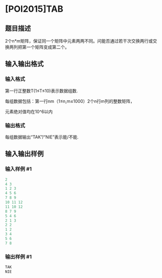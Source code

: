 # [POI2015]TAB

## 题目描述

2个n*m矩阵，保证同一个矩阵中元素两两不同。问能否通过若干次交换两行或交换两列把第一个矩阵变成第二个。

## 输入输出格式

### 输入格式

第一行正整数T(1≤T≤10)表示数据组数.

每组数据包括：第一行nm（1≤n,m≤1000）2个n行m列的整数矩阵，

元素绝对值均在10^6以内

### 输出格式

每组数据输出“TAK”/“NIE”表示能/不能.

## 输入输出样例

### 输入样例 #1

```cpp
2
4 3
1 2 3
4 5 6
7 8 9
10 11 12
11 10 12
8 7 9
5 4 6
2 1 3
2 2
1 2
3 4
5 6
7 8
```


### 输出样例 #1

```cpp
TAK
NIE
```


